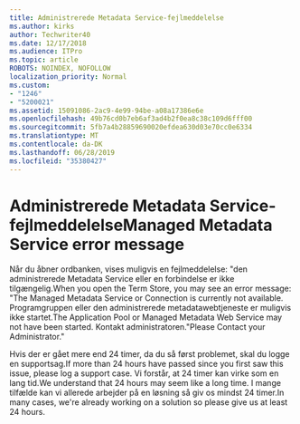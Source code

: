 ```yaml
---
title: Administrerede Metadata Service-fejlmeddelelse
ms.author: kirks
author: Techwriter40
ms.date: 12/17/2018
ms.audience: ITPro
ms.topic: article
ROBOTS: NOINDEX, NOFOLLOW
localization_priority: Normal
ms.custom:
- "1246"
- "5200021"
ms.assetid: 15091086-2ac9-4e99-94be-a08a17386e6e
ms.openlocfilehash: 49b76cd0b7eb6af3ad4b2f0ea8c38c109d6fff00
ms.sourcegitcommit: 5fb7a4b28859690020efdea630d03e70cc0e6334
ms.translationtype: MT
ms.contentlocale: da-DK
ms.lasthandoff: 06/28/2019
ms.locfileid: "35380427"
---
```

# <a name="managed-metadata-service-error-message"></a><span data-ttu-id="fa850-102">Administrerede Metadata Service-fejlmeddelelse</span><span class="sxs-lookup"><span data-stu-id="fa850-102">Managed Metadata Service error message</span></span>

<span data-ttu-id="fa850-103">Når du åbner ordbanken, vises muligvis en fejlmeddelelse: "den administrerede Metadata Service eller en forbindelse er ikke tilgængelig.</span><span class="sxs-lookup"><span data-stu-id="fa850-103">When you open the Term Store, you may see an error message: "The Managed Metadata Service or Connection is currently not available.</span></span> <span data-ttu-id="fa850-104">Programgruppen eller den administrerede metadatawebtjeneste er muligvis ikke startet.</span><span class="sxs-lookup"><span data-stu-id="fa850-104">The Application Pool or Managed Metadata Web Service may not have been started.</span></span> <span data-ttu-id="fa850-105">Kontakt administratoren."</span><span class="sxs-lookup"><span data-stu-id="fa850-105">Please Contact your Administrator."</span></span>
  
<span data-ttu-id="fa850-106">Hvis der er gået mere end 24 timer, da du så først problemet, skal du logge en supportsag.</span><span class="sxs-lookup"><span data-stu-id="fa850-106">If more than 24 hours have passed since you first saw this issue, please log a support case.</span></span> <span data-ttu-id="fa850-107">Vi forstår, at 24 timer kan virke som en lang tid.</span><span class="sxs-lookup"><span data-stu-id="fa850-107">We understand that 24 hours may seem like a long time.</span></span> <span data-ttu-id="fa850-108">I mange tilfælde kan vi allerede arbejder på en løsning så giv os mindst 24 timer.</span><span class="sxs-lookup"><span data-stu-id="fa850-108">In many cases, we're already working on a solution so please give us at least 24 hours.</span></span>
  